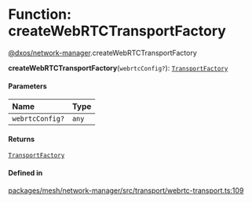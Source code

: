 # Function: createWebRTCTransportFactory

[@dxos/network-manager](../modules/dxos_network_manager.md).createWebRTCTransportFactory

**createWebRTCTransportFactory**(`webrtcConfig?`): [`TransportFactory`](../types/dxos_network_manager.TransportFactory.md)

#### Parameters

| Name | Type |
| :------ | :------ |
| `webrtcConfig?` | `any` |

#### Returns

[`TransportFactory`](../types/dxos_network_manager.TransportFactory.md)

#### Defined in

[packages/mesh/network-manager/src/transport/webrtc-transport.ts:109](https://github.com/dxos/dxos/blob/main/packages/mesh/network-manager/src/transport/webrtc-transport.ts#L109)
